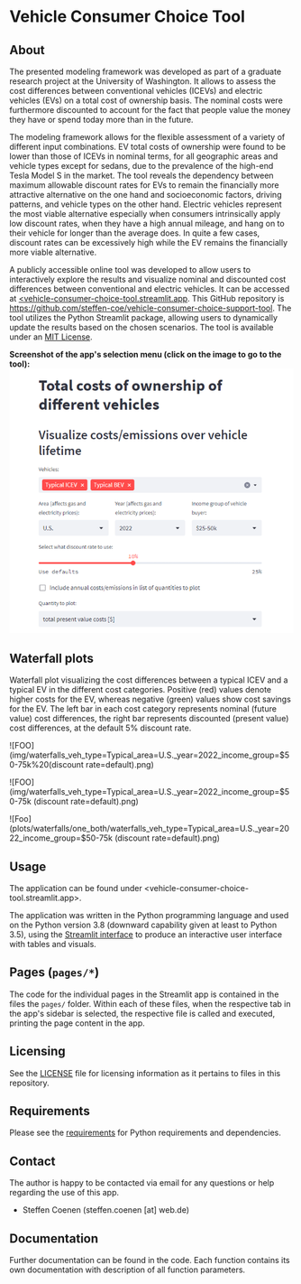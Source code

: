 # Vehicle Consumer Choice Tool

## About

The presented modeling framework was developed as part of a graduate research project at the University of Washington. It allows to assess the cost differences between conventional vehicles (ICEVs) and electric vehicles (EVs) on a total cost of ownership basis. The nominal costs were furthermore discounted to account for the fact that people value the money they have or spend today more than in the future.

The modeling framework allows for the flexible assessment of a variety of different input combinations. EV total costs of ownership were found to be lower than those of ICEVs in nominal terms, for all geographic areas and vehicle types except for sedans, due to the prevalence of the high-end Tesla Model S in the market. The tool reveals the dependency between maximum allowable discount rates for EVs to remain the financially more attractive alternative on the one hand and socioeconomic factors, driving patterns, and vehicle types on the other hand. Electric vehicles represent the most viable alternative especially when consumers intrinsically apply low discount rates, when they have a high annual mileage, and hang on to their vehicle for longer than the average does. In quite a few cases, discount rates can be excessively high while the EV remains the financially more viable alternative.

A publicly accessible online tool was developed to allow users to interactively explore the results and visualize nominal and discounted cost differences between conventional and electric vehicles. It can be accessed at [<vehicle-consumer-choice-tool.streamlit.app](https://vehicle-consumer-choice-tool.streamlit.app/). This GitHub repository is <https://github.com/steffen-coe/vehicle-consumer-choice-support-tool>. The tool utilizes the
Python Streamlit package, allowing users to dynamically update the results based on the chosen scenarios. The tool is available under an [MIT License](LICENSE).

**Screenshot of the app's selection menu (click on the image to go to the tool):**
<a href="https://vehicle-consumer-choice-tool.streamlit.app/" target="_blank">![FOO](img/screenshot.png)</a>

## Waterfall plots

Waterfall plot visualizing the cost differences between a typical ICEV and a typical EV in the different cost categories. Positive (red) values denote higher costs for the EV, whereas negative (green) values show cost savings for the EV. The left bar in each cost category represents nominal (future value) cost differences, the right bar represents discounted (present value) cost differences, at the default 5% discount rate.

![FOO](img/waterfalls_veh_type=Typical_area=U.S._year=2022_income_group=$50-75k%20(discount rate=default).png)

![FOO](img/waterfalls_veh_type=Typical_area=U.S._year=2022_income_group=$50-75k&#32;(discount rate=default).png)

![Foo](plots/waterfalls/one_both/waterfalls_veh_type=Typical_area=U.S._year=2022_income_group=$50-75k&#32;(discount rate=default).png)

## Usage

The application can be found under <vehicle-consumer-choice-tool.streamlit.app>.

The application was written in the Python programming language and used on the Python version 3.8 (downward capability given at least to Python 3.5), using the [Streamlit interface](https://streamlit.io/) to produce an interactive user interface with tables and visuals.


## Pages (`pages/*`)

The code for the individual pages in the Streamlit app is contained in the files the `pages/` folder. Within each of these files, when the respective tab in the app's sidebar is selected, the respective file is called and executed, printing the page content in the app.


## Licensing

See the [LICENSE](LICENSE) file for licensing information as it pertains to files in this repository.


## Requirements

Please see the [requirements](requirements.txt) for Python requirements and dependencies.


## Contact

The author is happy to be contacted via email for any questions or help regarding the use of this app.

+ Steffen Coenen (steffen.coenen [at] web.de)


## Documentation

Further documentation can be found in the code. Each function contains its own documentation with description of all function parameters.
